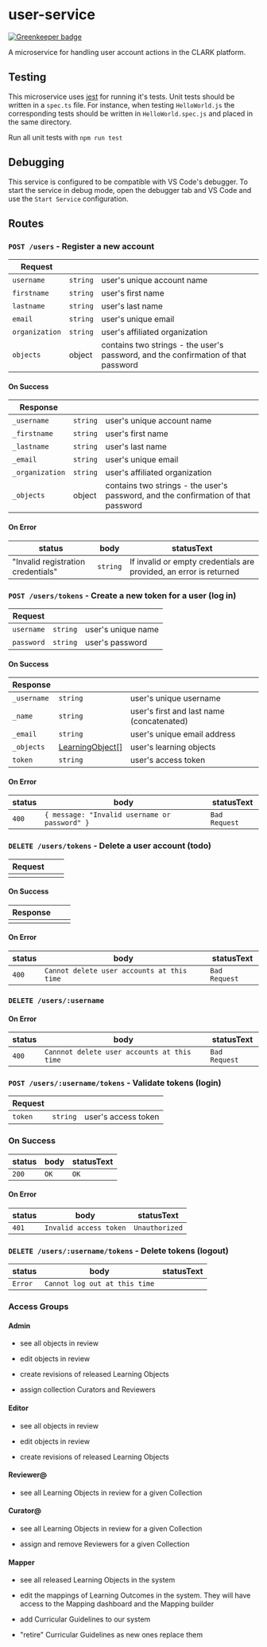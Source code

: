 # user-service

[![Greenkeeper badge](https://badges.greenkeeper.io/Cyber4All/user-service.svg)](https://greenkeeper.io/)

A microservice for handling user account actions in the CLARK platform.

## Testing
This microservice uses [jest](https://facebook.github.io/jest/ "Jest's Homepage") for running it's tests. Unit tests should be written in a `spec.ts` file. For instance, when testing `HelloWorld.js` the corresponding tests should be written in `HelloWorld.spec.js` and placed in the same directory.

Run all unit tests with `npm run test`

## Debugging
This service is configured to be compatible with VS Code's debugger. To start the service in debug mode, open the debugger tab and VS Code and use the `Start Service` configuration.

## Routes

### `POST /users` - Register a new account
Request | []() | []()
---|---|---
`username` | `string` | user's unique account name
`firstname` | `string` | user's first name
`lastname`| `string` | user's last name
`email` | `string` | user's unique email
`organization` | `string` | user's affiliated organization
`objects` | object | contains two strings - the user's password, and the confirmation of that password

#### On Success
Response | []() | []()
---|---|---
`_username` | `string` | user's unique account name
`_firstname` | `string` | user's first name
`_lastname`| `string` | user's last name
`_email` | `string` | user's unique email
`_organization` | `string` | user's affiliated organization
`_objects` | object | contains two strings - the user's password, and the confirmation of that password


#### On Error
status | body | statusText
---|---|---
| "Invalid registration credentials" | `string` | If invalid or empty credentials are provided, an error is returned |

### `POST /users/tokens` - Create a new token for a user (log in)
Request | []() | []()
---|---|---
`username` | `string` | user's unique name
`password` | `string`|user's password

#### On Success
Response | []() | []()
---|---|---
`_username` | `string` | user's unique username
`_name` | `string` | user's first and last name (concatenated)
`_email` | `string` | user's unique email address
`_objects` | [LearningObject[]](https://github.com/Cyber4All/clark-entity#LearningObject) | user's learning objects
`token` | `string` | user's access token

#### On Error
status | body | statusText
---|---|---
`400` | `{ message: "Invalid username or password" }` | `Bad Request`

### `DELETE /users/tokens` - Delete a user account (todo)
Request | []() | []()
---|---|---
| |

#### On Success
Response | []() | []()
---|---|---
| | 

#### On Error
status | body | statusText
---|---|---
`400` | `Cannot delete user accounts at this time` | `Bad Request`

### `DELETE /users/:username` 

#### On Error
status | body | statusText
---|---|---
`400` | `Cannnot delete user accounts at this time` | `Bad Request`

### `POST /users/:username/tokens` - Validate tokens (login)
Request | []() | []()
---|---|---
`token` | `string` | user's access token

### On Success
status | body | statusText
---|---|---
`200` | `OK` | `OK`

#### On Error
status | body | statusText
---|---|---
`401` | `Invalid access token` | `Unauthorized`

### `DELETE /users/:username/tokens` - Delete tokens (logout)
status | body | statusText
---|---|---
`Error` | `Cannot log out at this time` |

### Access Groups

#### Admin

- see all objects in review

- edit objects in review

- create revisions of released Learning Objects

- assign collection Curators and Reviewers

#### Editor

- see all objects in review

- edit objects in review

- create revisions of released Learning Objects

#### Reviewer@<CollectionName>

- see all Learning Objects in review for a given Collection

#### Curator@<CollectionName>

- see all Learning Objects in review for a given Collection

- assign and remove Reviewers for a given Collection


#### Mapper

- see all released Learning Objects in the system

- edit the mappings of Learning Outcomes in the system. They will have access to the Mapping dashboard and the Mapping builder

- add Curricular Guidelines to our system

- "retire" Curricular Guidelines as new ones replace them

